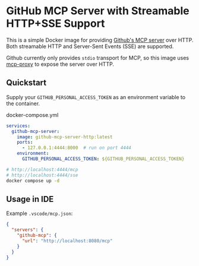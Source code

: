 # GitHub MCP Server with Streamable HTTP+SSE Support

This is a simple Docker image for providing [Github's MCP server](https://github.com/github/github-mcp-server) over HTTP. Both streamable HTTP and Server-Sent Events (SSE) are supported.

Github currently only provides `stdio` transport for MCP, so this image uses [mcp-proxy](https://github.com/sparfenyuk/mcp-proxy) to expose the server over HTTP.

## Quickstart
Supply your `GITHUB_PERSONAL_ACCESS_TOKEN` as an environment variable to the container. 

docker-compose.yml
```yaml
services:
  github-mcp-server:
    image: github-mcp-server-http:latest
    ports:
      - 127.0.0.1:4444:8000  # run on port 4444
    environment:
      GITHUB_PERSONAL_ACCESS_TOKEN: ${GITHUB_PERSONAL_ACCESS_TOKEN}
```

```bash
# http://localhost:4444/mcp
# http://localhost:4444/sse
docker compose up -d
```

## Usage in IDE
Example `.vscode/mcp.json`:
```json
{
  "servers": {
    "github-mcp": {
      "url": "http://localhost:8080/mcp"
    }
  }
}
```
